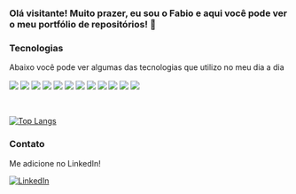 ### Olá visitante! Muito prazer, eu sou o Fabio e aqui você pode ver o meu portfólio de repositórios! 💾

### Tecnologias

Abaixo você pode ver algumas das tecnologias que utilizo no meu dia a dia

<div style="display: inline_block">
  <img align="center"src="https://img.shields.io/badge/PHP-7A86B8?style=for-the-badge&logo=php&logoColor=white">
  <img align="center"src="https://img.shields.io/badge/Python-1F4462?style=for-the-badge&logo=python&logoColor=white">
  <img align="center"src="https://img.shields.io/badge/Apache Cordova-1A1A1A?style=for-the-badge&logo=apachecordova&logoColor=white">
  <img align="center"src="https://img.shields.io/badge/Oracle-C74634?style=for-the-badge&logo=oracle&logoColor=white">
  <img align="center"src="https://img.shields.io/badge/MySQL-479CAE?style=for-the-badge&logo=mysql&logoColor=white">
  <img align="center"src="https://img.shields.io/badge/PostgreSQL-336791?style=for-the-badge&logo=postgresql&logoColor=white">
  <img align="center" src="https://img.shields.io/badge/HTML-E54C21?style=for-the-badge&logo=html5&logoColor=white">
  <img align="center" src="https://img.shields.io/badge/CSS-214CE5?&style=for-the-badge&logo=css3&logoColor=white">
  <img align="center" src="https://img.shields.io/badge/JavaScript-FA9C28?style=for-the-badge&logo=javascript&logoColor=white">
  <img align="center" src="https://img.shields.io/badge/Linux-000000?style=for-the-badge&logo=linux&logoColor=white">
  <img align="center" src="https://img.shields.io/badge/DigitalOcean-0069FF?style=for-the-badge&logo=digitalocean&logoColor=white">
  <img align="center" src="https://img.shields.io/badge/Amazon_AWS-FF9900?style=for-the-badge&logo=amazonaws&logoColor=white">
</div>
<br />
<br />

[![Top Langs](https://github-readme-stats.vercel.app/api/top-langs/?username=wdvlpr)](https://github.com/wdvlpr/github-readme-stats)

### Contato

Me adicione no LinkedIn!

[![LinkedIn](https://img.shields.io/badge/LinkedIn-0077B5?style=for-the-badge&logo=linkedin&logoColor=white)](https://www.linkedin.com/in/fabio-camara/)
